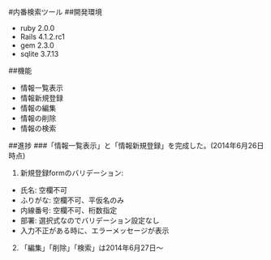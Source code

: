 #内番検索ツール
##開発環境
  - ruby 2.0.0
  - Rails 4.1.2.rc1
  - gem 2.3.0
  - sqlite 3.7.13

##機能
  - 情報一覧表示
  - 情報新規登録
  - 情報の編集
  - 情報の削除
  - 情報の検索

##進捗
###「情報一覧表示」と「情報新規登録」を完成した。(2014年6月26日時点)
1. 新規登録formのバリデーション:
  - 氏名: 空欄不可
  - ふりがな: 空欄不可、平仮名のみ
  - 内線番号: 空欄不可、桁数指定
  - 部署: 選択式なのでバリデーション設定なし
  - 入力不正がある時に、エラーメッセージが表示

2. 「編集」「削除」「検索」は2014年6月27日〜


